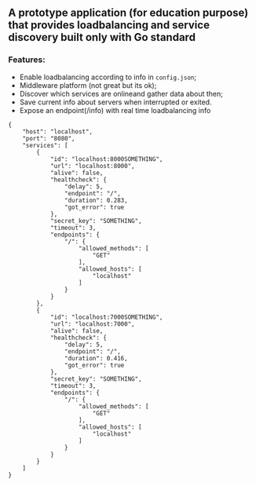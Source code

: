 ## A prototype application (for education purpose) that provides loadbalancing and service discovery built only with Go standard
### Features:
- Enable loadbalancing according to info in `config.json`;
- Middleware platform (not great but its ok);
- Discover which services are onlineand gather data about then;
- Save current info about servers when interrupted or exited.
- Expose an endpoint(/info) with real time loadbalancing info
```
{
	"host": "localhost",
	"port": "8080",
	"services": [
		{
			"id": "localhost:8000SOMETHING",
			"url": "localhost:8000",
			"alive": false,
			"healthcheck": {
				"delay": 5,
				"endpoint": "/",
				"duration": 0.283,
				"got_error": true
			},
			"secret_key": "SOMETHING",
			"timeout": 3,
			"endpoints": {
				"/": {
					"allowed_methods": [
						"GET"
					],
					"allowed_hosts": [
						"localhost"
					]
				}
			}
		},
		{
			"id": "localhost:7000SOMETHING",
			"url": "localhost:7000",
			"alive": false,
			"healthcheck": {
				"delay": 5,
				"endpoint": "/",
				"duration": 0.416,
				"got_error": true
			},
			"secret_key": "SOMETHING",
			"timeout": 3,
			"endpoints": {
				"/": {
					"allowed_methods": [
						"GET"
					],
					"allowed_hosts": [
						"localhost"
					]
				}
			}
		}
	]
}
```


